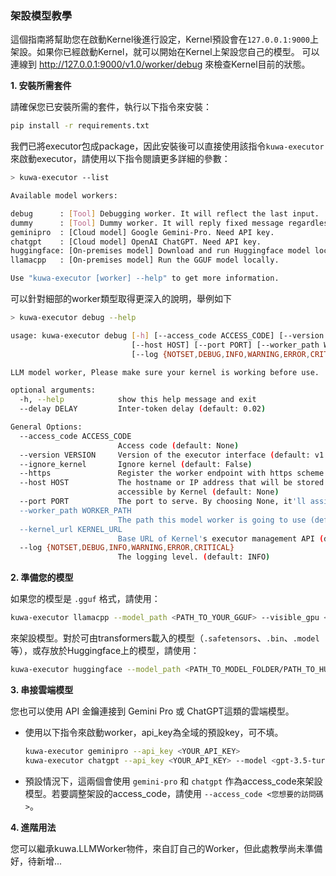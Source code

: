 ### 架設模型教學

這個指南將幫助您在啟動Kernel後進行設定，Kernel預設會在`127.0.0.1:9000`上架設。如果你已經啟動Kernel，就可以開始在Kernel上架設您自己的模型。
可以連線到
http://127.0.0.1:9000/v1.0/worker/debug
來檢查Kernel目前的狀態。

**1. 安裝所需套件**

請確保您已安裝所需的套件，執行以下指令來安裝：

```sh
pip install -r requirements.txt
```

我們已將executor包成package，因此安裝後可以直接使用該指令`kuwa-executor`來啟動executor，請使用以下指令閱讀更多詳細的參數：
```sh
> kuwa-executor --list

Available model workers:

debug      : [Tool] Debugging worker. It will reflect the last input.
dummy      : [Tool] Dummy worker. It will reply fixed message regardless of the user prompt.
geminipro  : [Cloud model] Google Gemini-Pro. Need API key.
chatgpt    : [Cloud model] OpenAI ChatGPT. Need API key.
huggingface: [On-premises model] Download and run Huggingface model locally.
llamacpp   : [On-premises model] Run the GGUF model locally.

Use "kuwa-executor [worker] --help" to get more information.
```
可以針對細部的worker類型取得更深入的說明，舉例如下
```sh
> kuwa-executor debug --help

usage: kuwa-executor debug [-h] [--access_code ACCESS_CODE] [--version VERSION] [--ignore_kernel] [--https]
                           [--host HOST] [--port PORT] [--worker_path WORKER_PATH] [--kernel_url KERNEL_URL]
                           [--log {NOTSET,DEBUG,INFO,WARNING,ERROR,CRITICAL}] [--delay DELAY]

LLM model worker, Please make sure your kernel is working before use.

optional arguments:
  -h, --help            show this help message and exit
  --delay DELAY         Inter-token delay (default: 0.02)

General Options:
  --access_code ACCESS_CODE
                        Access code (default: None)
  --version VERSION     Version of the executor interface (default: v1.0)
  --ignore_kernel       Ignore kernel (default: False)
  --https               Register the worker endpoint with https scheme (default: False)
  --host HOST           The hostname or IP address that will be stored in Kernel, Make sure the location are
                        accessible by Kernel (default: None)
  --port PORT           The port to serve. By choosing None, it'll assign an unused port (default: None)
  --worker_path WORKER_PATH
                        The path this model worker is going to use (default: /chat)
  --kernel_url KERNEL_URL
                        Base URL of Kernel's executor management API (default: http://127.0.0.1:9000/)
  --log {NOTSET,DEBUG,INFO,WARNING,ERROR,CRITICAL}
                        The logging level. (default: INFO)
```

**2. 準備您的模型**

如果您的模型是 `.gguf` 格式，請使用：
```sh
kuwa-executor llamacpp --model_path <PATH_TO_YOUR_GGUF> --visible_gpu <CUDA_VISIBLE_DEVICES>
```
來架設模型。對於可由transformers載入的模型（`.safetensors`、`.bin`、`.model` 等），或存放於Huggingface上的模型，請使用：
```sh
kuwa-executor huggingface --model_path <PATH_TO_MODEL_FOLDER/PATH_TO_HUGGINGFACE> --visible_gpu <CUDA_VISIBLE_DEVICES>
```

**3. 串接雲端模型**

您也可以使用 API 金鑰連接到 Gemini Pro 或 ChatGPT這類的雲端模型。

- 使用以下指令來啟動worker，api_key為全域的預設key，可不填。

  ```sh
  kuwa-executor geminipro --api_key <YOUR_API_KEY>
  kuwa-executor chatgpt --api_key <YOUR_API_KEY> --model <gpt-3.5-turbo/gpt-4/gpt-4-32k/...>
  ```

- 預設情況下，這兩個會使用 `gemini-pro` 和 `chatgpt` 作為access_code來架設模型。若要調整架設的access_code，請使用 `--access_code <您想要的訪問碼>`。

**4. 進階用法**

您可以繼承kuwa.LLMWorker物件，來自訂自己的Worker，但此處教學尚未準備好，待新增...